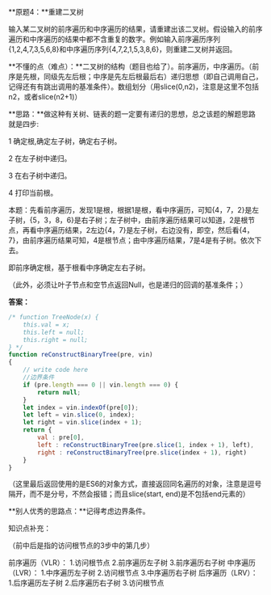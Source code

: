 **原题4：**重建二叉树

输入某二叉树的前序遍历和中序遍历的结果，请重建出该二叉树。假设输入的前序遍历和中序遍历的结果中都不含重复的数字。例如输入前序遍历序列{1,2,4,7,3,5,6,8}和中序遍历序列{4,7,2,1,5,3,8,6}，则重建二叉树并返回。

**不懂的点（难点）：**二叉树的结构（题目也给了）。前序遍历，中序遍历。（前序是先根，同级先左后根；中序是先左后根最后右）递归思想（即自己调用自己，记得还有有跳出调用的基准条件）。数组划分（用slice(0,n2)，注意是这里不包括n2，或者slice(n2+1)）

**思路：**做这种有关树、链表的题一定要有递归的思想，总之该题的解题思路就是四步:

1 确定根,确定左子树，确定右子树。

2 在左子树中递归。

3 在右子树中递归。

4 打印当前根。

 本题：先看前序遍历，发现1是根，根据1是根，看中序遍历，可知{4，7，2}是左子树，{5，3，8，6}是右子树；左子树中，由前序遍历结果可以知道，2是根节点，再看中序遍历结果，2左边{4，7}是左子树，右边没有，即空，然后看{4，7}，由前序遍历结果可知，4是根节点；由中序遍历结果，7是4是有子树。依次下去。

即前序确定根，基于根看中序确定左右子树。

（此外，必须让叶子节点和空节点返回Null，也是递归的回调的基准条件；）

**答案：**

``` javascript
/* function TreeNode(x) {
    this.val = x;
    this.left = null;
    this.right = null;
} */
function reConstructBinaryTree(pre, vin)
{
    // write code here
    //边界条件
    if (pre.length === 0 || vin.length === 0) {
        return null;
    }
    let index = vin.indexOf(pre[0]);
    let left = vin.slice(0, index);
    let right = vin.slice(index + 1);
    return {
        val : pre[0],
        left : reConstructBinaryTree(pre.slice(1, index + 1), left),
        right : reConstructBinaryTree(pre.slice(index + 1), right)
    }
}
```

（这里最后返回使用的是ES6的对象方式，直接返回同名遍历的对象，注意是逗号隔开，而不是分号，不然会报错；而且slice(start, end)是不包括end元素的）

**别人优秀的思路点：**记得考虑边界条件。

知识点补充：

（前中后是指的访问根节点的3步中的第几步）

前序遍历（VLR）： 
  1.访问根节点 
  2.前序遍历左子树 
  3.前序遍历右子树 
中序遍历（LVR）： 
  1.中序遍历左子树 
  2.访问根节点 
  3.中序遍历右子树 
后序遍历（LRV）： 
  1.后序遍历左子树 
  2.后序遍历右子树 
  3.访问根节点